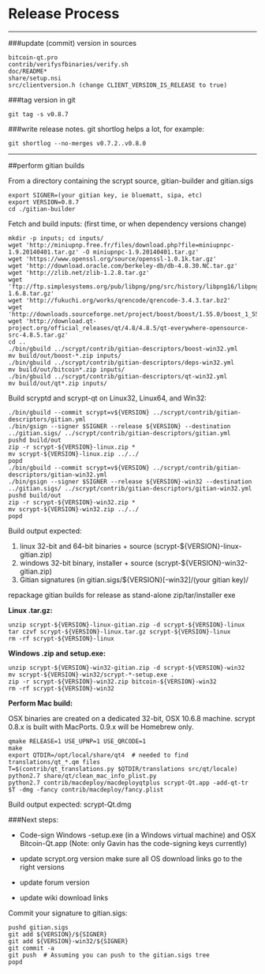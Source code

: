 Release Process
====================

* * *

###update (commit) version in sources


	bitcoin-qt.pro
	contrib/verifysfbinaries/verify.sh
	doc/README*
	share/setup.nsi
	src/clientversion.h (change CLIENT_VERSION_IS_RELEASE to true)

###tag version in git

	git tag -s v0.8.7

###write release notes. git shortlog helps a lot, for example:

	git shortlog --no-merges v0.7.2..v0.8.0

* * *

##perform gitian builds

 From a directory containing the scrypt source, gitian-builder and gitian.sigs
  
	export SIGNER=(your gitian key, ie bluematt, sipa, etc)
	export VERSION=0.8.7
	cd ./gitian-builder

 Fetch and build inputs: (first time, or when dependency versions change)

	mkdir -p inputs; cd inputs/
	wget 'http://miniupnp.free.fr/files/download.php?file=miniupnpc-1.9.20140401.tar.gz' -O miniupnpc-1.9.20140401.tar.gz'
	wget 'https://www.openssl.org/source/openssl-1.0.1k.tar.gz'
	wget 'http://download.oracle.com/berkeley-db/db-4.8.30.NC.tar.gz'
	wget 'http://zlib.net/zlib-1.2.8.tar.gz'
	wget 'ftp://ftp.simplesystems.org/pub/libpng/png/src/history/libpng16/libpng-1.6.8.tar.gz'
	wget 'http://fukuchi.org/works/qrencode/qrencode-3.4.3.tar.bz2'
	wget 'http://downloads.sourceforge.net/project/boost/boost/1.55.0/boost_1_55_0.tar.bz2'
	wget 'http://download.qt-project.org/official_releases/qt/4.8/4.8.5/qt-everywhere-opensource-src-4.8.5.tar.gz'
	cd ..
	./bin/gbuild ../scrypt/contrib/gitian-descriptors/boost-win32.yml
	mv build/out/boost-*.zip inputs/
	./bin/gbuild ../scrypt/contrib/gitian-descriptors/deps-win32.yml
	mv build/out/bitcoin*.zip inputs/
	./bin/gbuild ../scrypt/contrib/gitian-descriptors/qt-win32.yml
	mv build/out/qt*.zip inputs/

 Build scryptd and scrypt-qt on Linux32, Linux64, and Win32:
  
	./bin/gbuild --commit scrypt=v${VERSION} ../scrypt/contrib/gitian-descriptors/gitian.yml
	./bin/gsign --signer $SIGNER --release ${VERSION} --destination ../gitian.sigs/ ../scrypt/contrib/gitian-descriptors/gitian.yml
	pushd build/out
	zip -r scrypt-${VERSION}-linux.zip *
	mv scrypt-${VERSION}-linux.zip ../../
	popd
	./bin/gbuild --commit scrypt=v${VERSION} ../scrypt/contrib/gitian-descriptors/gitian-win32.yml
	./bin/gsign --signer $SIGNER --release ${VERSION}-win32 --destination ../gitian.sigs/ ../scrypt/contrib/gitian-descriptors/gitian-win32.yml
	pushd build/out
	zip -r scrypt-${VERSION}-win32.zip *
	mv scrypt-${VERSION}-win32.zip ../../
	popd

  Build output expected:

  1. linux 32-bit and 64-bit binaries + source (scrypt-${VERSION}-linux-gitian.zip)
  2. windows 32-bit binary, installer + source (scrypt-${VERSION}-win32-gitian.zip)
  3. Gitian signatures (in gitian.sigs/${VERSION}[-win32]/(your gitian key)/

repackage gitian builds for release as stand-alone zip/tar/installer exe

**Linux .tar.gz:**

	unzip scrypt-${VERSION}-linux-gitian.zip -d scrypt-${VERSION}-linux
	tar czvf scrypt-${VERSION}-linux.tar.gz scrypt-${VERSION}-linux
	rm -rf scrypt-${VERSION}-linux

**Windows .zip and setup.exe:**

	unzip scrypt-${VERSION}-win32-gitian.zip -d scrypt-${VERSION}-win32
	mv scrypt-${VERSION}-win32/scrypt-*-setup.exe .
	zip -r scrypt-${VERSION}-win32.zip bitcoin-${VERSION}-win32
	rm -rf scrypt-${VERSION}-win32

**Perform Mac build:**

  OSX binaries are created on a dedicated 32-bit, OSX 10.6.8 machine.
  scrypt 0.8.x is built with MacPorts.  0.9.x will be Homebrew only.

	qmake RELEASE=1 USE_UPNP=1 USE_QRCODE=1
	make
	export QTDIR=/opt/local/share/qt4  # needed to find translations/qt_*.qm files
	T=$(contrib/qt_translations.py $QTDIR/translations src/qt/locale)
	python2.7 share/qt/clean_mac_info_plist.py
	python2.7 contrib/macdeploy/macdeployqtplus scrypt-Qt.app -add-qt-tr $T -dmg -fancy contrib/macdeploy/fancy.plist

 Build output expected: scrypt-Qt.dmg

###Next steps:

* Code-sign Windows -setup.exe (in a Windows virtual machine) and
  OSX Bitcoin-Qt.app (Note: only Gavin has the code-signing keys currently)

* update scrypt.org version
  make sure all OS download links go to the right versions

* update forum version

* update wiki download links

Commit your signature to gitian.sigs:

	pushd gitian.sigs
	git add ${VERSION}/${SIGNER}
	git add ${VERSION}-win32/${SIGNER}
	git commit -a
	git push  # Assuming you can push to the gitian.sigs tree
	popd

